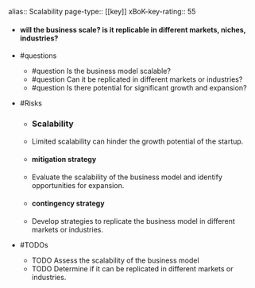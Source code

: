 alias:: Scalability
page-type:: [[key]]
xBoK-key-rating:: 55
- #### will the business scale? is it replicable in different markets, niches, industries?
- #questions
  - #question Is the business model scalable?
  - #question Can it be replicated in different markets or industries?
  - #question Is there potential for significant growth and expansion?
- #Risks

  - ### Scalability
  - Limited scalability can hinder the growth potential of the startup.
  - #### mitigation strategy
  - Evaluate the scalability of the business model and identify opportunities for expansion.
  - #### contingency strategy
  - Develop strategies to replicate the business model in different markets or industries.
- #TODOs
  - TODO Assess the scalability of the business model
  - TODO  Determine if it can be replicated in different markets or industries.


